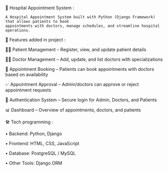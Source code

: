 🏥 Hospital Appointment System :


    A Hospital Appointment System built with Python (Django Framework) that allows patients to book 
    appointments with doctors, manage schedules, and streamline hospital operations.

🚀 Features added in project :


👩‍⚕️ Patient Management – Register, view, and update patient details

🧑‍⚕️ Doctor Management – Add, update, and list doctors with specializations

📅 Appointment Booking – Patients can book appointments with doctors based on availability

✅ Appointment Approval – Admin/doctors can approve or reject appointment requests

🔐 Authentication System – Secure login for Admin, Doctors, and Patients

📊 Dashboard – Overview of appointments, doctors, and patients

🛠️ Tech programming :


 •  Backend: Python, Django

 •  Frontend: HTML, CSS, JavaScript

 •  Database: PostgreSQL / MySQL

 •  Other Tools: Django ORM 
